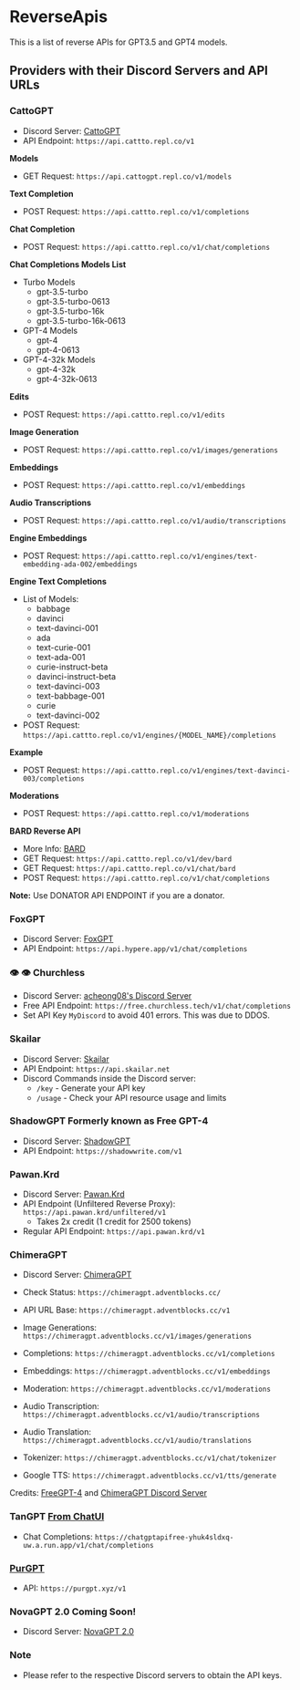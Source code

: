 # ReverseApis

This is a list of reverse APIs for GPT3.5 and GPT4 models.

## Providers with their Discord Servers and API URLs

### CattoGPT
- Discord Server: [CattoGPT](https://discord.gg/cattogpt)
- API Endpoint: `https://api.cattto.repl.co/v1`

**Models**
- GET Request: `https://api.cattogpt.repl.co/v1/models`

**Text Completion**
- POST Request: `https://api.cattto.repl.co/v1/completions`

**Chat Completion**
- POST Request: `https://api.cattto.repl.co/v1/chat/completions`

**Chat Completions Models List**
- Turbo Models
  - gpt-3.5-turbo
  - gpt-3.5-turbo-0613
  - gpt-3.5-turbo-16k
  - gpt-3.5-turbo-16k-0613
- GPT-4 Models
  - gpt-4
  - gpt-4-0613
- GPT-4-32k Models
  - gpt-4-32k
  - gpt-4-32k-0613

**Edits**
- POST Request: `https://api.cattto.repl.co/v1/edits`

**Image Generation**
- POST Request: `https://api.cattto.repl.co/v1/images/generations`

**Embeddings**
- POST Request: `https://api.cattto.repl.co/v1/embeddings`

**Audio Transcriptions**
- POST Request: `https://api.cattto.repl.co/v1/audio/transcriptions`

**Engine Embeddings**
- POST Request: `https://api.cattto.repl.co/v1/engines/text-embedding-ada-002/embeddings`

**Engine Text Completions**
- List of Models:
  - babbage
  - davinci
  - text-davinci-001
  - ada
  - text-curie-001
  - text-ada-001
  - curie-instruct-beta
  - davinci-instruct-beta
  - text-davinci-003
  - text-babbage-001
  - curie
  - text-davinci-002
- POST Request: `https://api.cattto.repl.co/v1/engines/{MODEL_NAME}/completions`

**Example**
- POST Request: `https://api.cattto.repl.co/v1/engines/text-davinci-003/completions`

**Moderations**
- POST Request: `https://api.cattto.repl.co/v1/moderations`

**BARD Reverse API**
- More Info: [BARD](https://discord.com/channels/1105369977063755810/1113510252533514380)
- GET Request: `https://api.cattto.repl.co/v1/dev/bard`
- GET Request: `https://api.cattto.repl.co/v1/chat/bard`
- POST Request: `https://api.cattto.repl.co/v1/chat/completions`

**Note:** Use DONATOR API ENDPOINT if you are a donator.

### FoxGPT
- Discord Server: [FoxGPT](https://discord.gg/jQEXpnacT)
- API Endpoint: `https://api.hypere.app/v1/chat/completions`

### 👁️ 👁️ Churchless 
- Discord Server: [acheong08's Discord Server](https://discord.gg/qGFwCvMRSJ)
- Free API Endpoint: `https://free.churchless.tech/v1/chat/completions`
- Set API Key `MyDiscord` to avoid 401 errors. This was due to DDOS.

### Skailar
- Discord Server: [Skailar](https://discord.gg/CAPKjGmbVZ)
- API Endpoint: `https://api.skailar.net`
- Discord Commands inside the Discord server:
  - `/key` - Generate your API key
  - `/usage` - Check your API resource usage and limits

### ShadowGPT Formerly known as Free GPT-4
- Discord Server: [ShadowGPT](https://discord.gg/jSG3URCQRy)
- API Endpoint: `https://shadowwrite.com/v1`

### Pawan.Krd
- Discord Server: [Pawan.Krd](https://discord.gg/pawan)
- API Endpoint (Unfiltered Reverse Proxy): `https://api.pawan.krd/unfiltered/v1`
  - Takes 2x credit (1 credit for 2500 tokens)
- Regular API Endpoint: `https://api.pawan.krd/v1`

### ChimeraGPT
- Discord Server: [ChimeraGPT](https://discord.com/invite/ffzdFBkQ6t)
- Check Status: `https://chimeragpt.adventblocks.cc/`
- API URL Base: `https://chimeragpt.adventblocks.cc/v1`
- Image Generations: `https://chimeragpt.adventblocks.cc/v1/images/generations`

- Completions: `https://chimeragpt.adventblocks.cc/v1/completions`
- Embeddings: `https://chimeragpt.adventblocks.cc/v1/embeddings`
- Moderation: `https://chimeragpt.adventblocks.cc/v1/moderations`
- Audio Transcription: `https://chimeragpt.adventblocks.cc/v1/audio/transcriptions`
- Audio Translation: `https://chimeragpt.adventblocks.cc/v1/audio/translations`
- Tokenizer: `https://chimeragpt.adventblocks.cc/v1/chat/tokenizer`
- Google TTS: `https://chimeragpt.adventblocks.cc/v1/tts/generate`

Credits: [FreeGPT-4](https://github.com/Lomusire/FreeGPT-4) and [ChimeraGPT Discord Server](https://discord.gg/3KtHBkJKMb)

### TanGPT [From ChatUI](https://tangpt.vercel.app/)
- Chat Completions: `https://chatgptapifree-yhuk4sldxq-uw.a.run.app/v1/chat/completions`

### [PurGPT](https://purgpt.xyz/)
- API: `https://purgpt.xyz/v1`

### NovaGPT 2.0 Coming Soon!
- Discord Server: [NovaGPT 2.0](https://discord.gg/zWCkjdFpzw)

  
### Note
- Please refer to the respective Discord servers to obtain the API keys.

  
